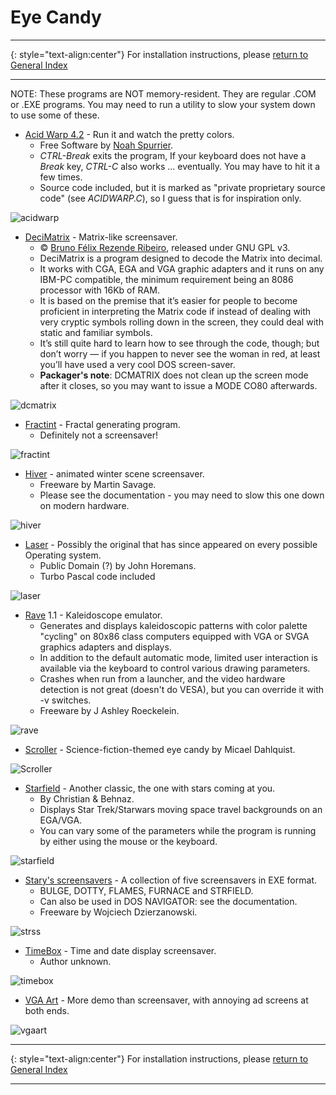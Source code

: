 # Eye Candy

-----

{: style="text-align:center"}
For installation instructions, please [return to General Index](README.md)

-----

NOTE: These programs are NOT memory-resident. They are regular .COM or .EXE programs. You may need to run a utility to slow your system down to use some of these. 

+ [Acid Warp 4.2](./zip/acidwarp.zip) - Run it and watch the pretty colors.
    + Free Software by [Noah Spurrier](http://www.noah.org/acidwarp/).
    + *CTRL-Break* exits the program, If your keyboard does not have a *Break* key, *CTRL-C* also works ... eventually. You may have to hit it a few times.
    + Source code included, but it is marked as "private proprietary source code" (see *ACIDWARP.C*), so I guess that is for inspiration only.

![acidwarp](./imgs/acidwarp.jpg)

+ [DeciMatrix](./zip/dcmatrix.zip) - Matrix-like screensaver.
    +  © [Bruno Félix Rezende Ribeiro](https://oitofelix.github.io), released under GNU GPL v3.
    + DeciMatrix is a program designed to decode the Matrix into decimal.
    + It works with CGA, EGA and VGA graphic adapters and it runs on any IBM-PC compatible, the minimum requirement being an 8086 processor with 16Kb of RAM.
    + It is based on the premise that it’s easier for people to become proficient in interpreting the Matrix code if instead of dealing with very cryptic symbols rolling down in the screen, they could deal with static and familiar symbols.
    + It’s still quite hard to learn how to see through the code, though; but don’t worry — if you happen to never see the woman in red, at least you’ll have used a very cool DOS screen-saver.
    + **Packager's note**: DCMATRIX does not clean up the screen mode after it closes, so you may want to issue a MODE CO80 afterwards.

![dcmatrix](./imgs/dcmatrix.png)

+ [Fractint](./zip/fractint.zip) - Fractal generating program.
    + Definitely not a screensaver!

![fractint](./imgs/fractint.png)

+ [Hiver](./zip/hiver.zip) - animated winter scene screensaver.
    + Freeware by Martin Savage.
    + Please see the documentation - you may need to slow this one down on modern hardware.

![hiver](./imgs/hiver.png)

+ [Laser](./zip/laser.zip) - Possibly the original that has since appeared on every possible Operating system.
    + Public Domain (?) by John Horemans. 
    + Turbo Pascal code included

![laser](./imgs/laser.png)

+ [Rave](./zip/rave.zip) 1.1 - Kaleidoscope emulator.
    + Generates and displays kaleidoscopic patterns with color palette "cycling" on 80x86 class computers equipped with VGA or SVGA graphics adapters and displays.
    + In addition to the default automatic mode, limited user interaction is available via the keyboard to control various drawing parameters.
    + Crashes when run from a launcher, and the video hardware detection is not great (doesn't do VESA), but you can override it with -v switches.
    + Freeware by J Ashley Roeckelein.

![rave](./imgs/rave.png)

+ [Scroller](./zip/scroller.zip) - Science-fiction-themed eye candy by Micael Dahlquist.

![Scroller](./imgs/scroller.png)

+ [Starfield](./zip/sf.zip) - Another classic, the one with stars coming at you.
    +  By Christian & Behnaz.
    + Displays Star Trek/Starwars moving space travel backgrounds on an EGA/VGA.
    + You can vary some of the parameters while the program is running by either using the mouse or the keyboard.

![starfield](./imgs/sf.png)

+ [Stary's screensavers](./zip/strss.zip) - A collection of five screensavers in EXE format.
    + BULGE, DOTTY, FLAMES, FURNACE and STRFIELD. 
    + Can also be used in DOS NAVIGATOR: see the documentation.
    + Freeware by Wojciech Dzierzanowski.

![strss](./imgs/strss.png)

+ [TimeBox](./zip/timebox.zip) - Time and date display screensaver.
    + Author unknown.

![timebox](./imgs/timebox.png)

+ [VGA Art](./zip/vgaart.zip) - More demo than screensaver, with annoying ad screens at both ends.

![vgaart](./imgs/vgaart.png)

-----

{: style="text-align:center"}
For installation instructions, please [return to General Index](README.md)

-----

